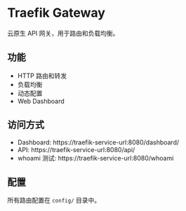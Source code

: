 # Traefik Gateway

云原生 API 网关，用于路由和负载均衡。

## 功能
- HTTP 路由和转发
- 负载均衡
- 动态配置
- Web Dashboard

## 访问方式
- Dashboard: https://traefik-service-url:8080/dashboard/
- API: https://traefik-service-url:8080/api/
- whoami 测试: https://traefik-service-url:8080/whoami

## 配置
所有路由配置在 `config/` 目录中。
